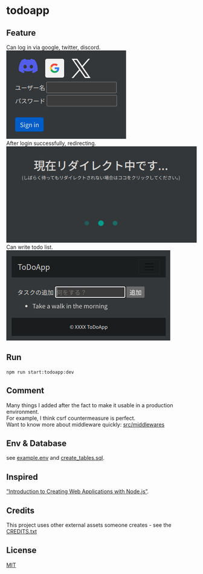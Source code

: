 # todoapp

## Feature

Can log in via google, twitter, discord.  
![alt text](https://github.com/bella2391/branding/blob/master/explain/learning/js_ts/login_form.png)  
After login successfully, redirecting.  
![alt text](https://github.com/bella2391/branding/blob/master/explain/learning/js_ts/redirect.png)  
Can write todo list.  
![alt text](https://github.com/bella2391/branding/blob/master/explain/learning/js_ts/todo.png)

## Run
```
npm run start:todoapp:dev
```

## Comment
Many things I added after the fact to make it usable in a production environment.  
For example, I think csrf countermeasure is perfect.  
Want to know more about middleware quickly: [src/middlewares](src/middlewares)

## Env & Database
see [example.env](example.env) and [create_tables.sql](create_tables.sql).

## Inspired
[”Introduction to Creating Web Applications with Node.js”](https://zenn.dev/wkb/books/node-tutorial).  

## Credits
This project uses other external assets someone creates - see the [CREDITS.txt](CREDITS.txt)

## License
[MIT](LICENSE)
